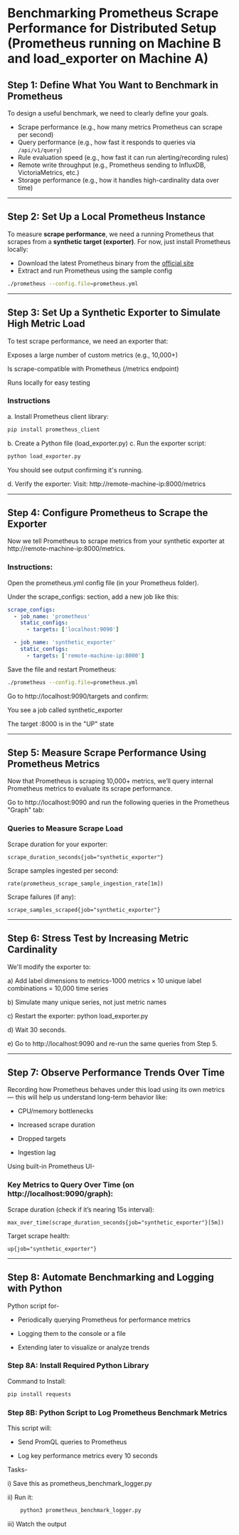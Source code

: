 # Benchmarking Prometheus Scrape Performance for Distributed Setup (Prometheus running on Machine B and load_exporter on Machine A)

## Step 1: Define What You Want to Benchmark in Prometheus

To design a useful benchmark, we need to clearly define your goals.

- Scrape performance (e.g., how many metrics Prometheus can scrape per second)
- Query performance (e.g., how fast it responds to queries via `/api/v1/query`)
- Rule evaluation speed (e.g., how fast it can run alerting/recording rules)
- Remote write throughput (e.g., Prometheus sending to InfluxDB, VictoriaMetrics, etc.)
- Storage performance (e.g., how it handles high-cardinality data over time)

---

## Step 2: Set Up a Local Prometheus Instance

To measure **scrape performance**, we need a running Prometheus that scrapes from a **synthetic target (exporter)**. For now, just install Prometheus locally:

- Download the latest Prometheus binary from the [official site](https://prometheus.io/download/)
- Extract and run Prometheus using the sample config

```bash
./prometheus --config.file=prometheus.yml
```
---

## Step 3: Set Up a Synthetic Exporter to Simulate High Metric Load

To test scrape performance, we need an exporter that:

Exposes a large number of custom metrics (e.g., 10,000+)

Is scrape-compatible with Prometheus (/metrics endpoint)

Runs locally for easy testing
### Instructions
a. Install Prometheus client library:
```bash
pip install prometheus_client
```
b. Create a Python file (load_exporter.py)
c. Run the exporter script:
```bash
python load_exporter.py
```
You should see output confirming it's running.

d. Verify the exporter:
Visit: http://remote-machine-ip:8000/metrics

---

## Step 4: Configure Prometheus to Scrape the Exporter
Now we tell Prometheus to scrape metrics from your synthetic exporter at http://remote-machine-ip:8000/metrics.

### Instructions:
Open the prometheus.yml config file (in your Prometheus folder).

Under the scrape_configs: section, add a new job like this:

```yaml
scrape_configs:
  - job_name: 'prometheus'
    static_configs:
      - targets: ['localhost:9090']

  - job_name: 'synthetic_exporter'
    static_configs:
      - targets: ['remote-machine-ip:8000']
```

Save the file and restart Prometheus:

```bash
./prometheus --config.file=prometheus.yml
```
Go to http://localhost:9090/targets and confirm:

You see a job called synthetic_exporter

The target <remote-machine-ip>:8000 is in the "UP" state

---

## Step 5: Measure Scrape Performance Using Prometheus Metrics
Now that Prometheus is scraping 10,000+ metrics, we’ll query internal Prometheus metrics to evaluate its scrape performance.

Go to http://localhost:9090 and run the following queries in the Prometheus "Graph" tab:

### Queries to Measure Scrape Load
Scrape duration for your exporter:

```promql
scrape_duration_seconds{job="synthetic_exporter"}
```
Scrape samples ingested per second:

```promql
rate(prometheus_scrape_sample_ingestion_rate[1m])
```
Scrape failures (if any):

```promql
scrape_samples_scraped{job="synthetic_exporter"}
```
---

## Step 6: Stress Test by Increasing Metric Cardinality

We'll modify the exporter to:

a) Add label dimensions to metrics-1000 metrics × 10 unique label combinations = 10,000 time series

b) Simulate many unique series, not just metric names

c) Restart the exporter: python load_exporter.py

d) Wait 30 seconds.

e) Go to http://localhost:9090 and re-run the same queries from Step 5.

---

## Step 7: Observe Performance Trends Over Time
Recording how Prometheus behaves under this load using its own metrics — this will help us understand long-term behavior like:

- CPU/memory bottlenecks

- Increased scrape duration

- Dropped targets

- Ingestion lag

Using built-in Prometheus UI-

### Key Metrics to Query Over Time (on http://localhost:9090/graph):
Scrape duration (check if it’s nearing 15s interval):

```promql
max_over_time(scrape_duration_seconds{job="synthetic_exporter"}[5m])
```

Target scrape health:
```promql
up{job="synthetic_exporter"}
```

---

## Step 8: Automate Benchmarking and Logging with Python
Python script for-
- Periodically querying Prometheus for performance metrics

- Logging them to the console or a file

- Extending later to visualize or analyze trends

### Step 8A: Install Required Python Library

Command to Install:
```bash
pip install requests
```
### Step 8B: Python Script to Log Prometheus Benchmark Metrics
This script will:

- Send PromQL queries to Prometheus

- Log key performance metrics every 10 seconds
  
Tasks-

i) Save this as prometheus_benchmark_logger.py

ii) Run it:
```bash
    python3 prometheus_benchmark_logger.py
```

iii) Watch the output
